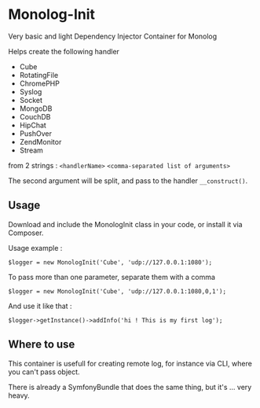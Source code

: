 Monolog-Init
============

Very basic and light Dependency Injector Container for Monolog

Helps create the following handler

- Cube
- RotatingFile
- ChromePHP
- Syslog
- Socket
- MongoDB
- CouchDB
- HipChat
- PushOver
- ZendMonitor
- Stream

from 2 strings : `<handlerName>` `<comma-separated list of arguments>`

The second argument will be split, and pass to the handler `__construct()`.

## Usage

Download and include the MonologInit class in your code, or install it via Composer.

Usage example :

	$logger = new MonologInit('Cube', 'udp://127.0.0.1:1080');
		
To pass more than one parameter, separate them with a comma

	$logger = new MonologInit('Cube', 'udp://127.0.0.1:1080,0,1');

		
And use it like that :

	$logger->getInstance()->addInfo('hi ! This is my first log');
		
		
## Where to use

This container is usefull for creating remote log, for instance via CLI, where you can't pass object.

There is already a SymfonyBundle that does the same thing, but it's … very heavy.